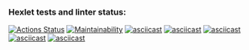 ### Hexlet tests and linter status:
[![Actions Status](https://github.com/KBA-a/java-project-61/actions/workflows/hexlet-check.yml/badge.svg)](https://github.com/KBA-a/java-project-61/actions)
[![Maintainability](https://api.codeclimate.com/v1/badges/53c385956f8ed07c0779/maintainability)](https://codeclimate.com/github/KBA-a/java-project-61/maintainability)
[![asciicast](https://asciinema.org/a/CJKnnmvtRp8VMm5YisSjP5333.svg)](https://asciinema.org/a/CJKnnmvtRp8VMm5YisSjP5333)
[![asciicast](https://asciinema.org/a/gIHnirvX2EegQ64WZ5EZmBtwf.svg)](https://asciinema.org/a/gIHnirvX2EegQ64WZ5EZmBtwf)
[![asciicast](https://asciinema.org/a/YlpApDHiKWKLya3wu85FkWyka.svg)](https://asciinema.org/a/YlpApDHiKWKLya3wu85FkWyka)
[![asciicast](https://asciinema.org/a/VW0dKobuWUznkcCGdCEqnTsF4.svg)](https://asciinema.org/a/VW0dKobuWUznkcCGdCEqnTsF4)
[![asciicast](https://asciinema.org/a/zB2vQbKnRmOiUgFOSCKB1FsJy.svg)](https://asciinema.org/a/zB2vQbKnRmOiUgFOSCKB1FsJy)
